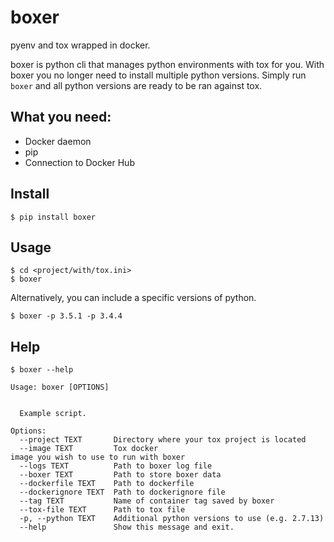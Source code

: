 # boxer
pyenv and tox wrapped in docker.

boxer is python cli that manages python environments with tox for you. With boxer you no longer need to install multiple python versions. Simply run ```boxer``` and all python versions are ready to be ran against tox.

## What you need:
* Docker daemon
* pip
* Connection to Docker Hub

## Install
```
$ pip install boxer
```

## Usage
```
$ cd <project/with/tox.ini>
$ boxer
```

Alternatively, you can include a specific versions of python.

```
$ boxer -p 3.5.1 -p 3.4.4
```

## Help
```
$ boxer --help

Usage: boxer [OPTIONS]

 
  Example script.
 
Options:
  --project TEXT       Directory where your tox project is located
  --image TEXT         Tox docker image you wish to use to run with boxer
  --logs TEXT          Path to boxer log file
  --boxer TEXT         Path to store boxer data
  --dockerfile TEXT    Path to dockerfile
  --dockerignore TEXT  Path to dockerignore file
  --tag TEXT           Name of container tag saved by boxer
  --tox-file TEXT      Path to tox file
  -p, --python TEXT    Additional python versions to use (e.g. 2.7.13)
  --help               Show this message and exit.
```
